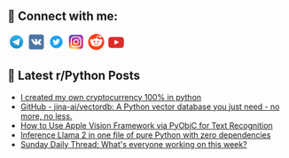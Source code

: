## 🔎 Connect with me:
[<img src="https://github.com/bullbesh/bullbesh/blob/main/images/Telegram.png" width="32" height="32" />](https://t.me/bullbesh)
[<img src="https://github.com/bullbesh/bullbesh/blob/main/images/VK.png" width="32" height="32" />](https://vk.com/bullbesh)
[<img src="https://github.com/bullbesh/bullbesh/blob/main/images/Twitter.png" width="32" height="32" />](https://twitter.com/bullbesh1)
[<img src="https://github.com/bullbesh/bullbesh/blob/main/images/Instagram.png" width="32" height="32" />](https://www.instagram.com/bullbesh)
[<img src="https://github.com/bullbesh/bullbesh/blob/main/images/Reddit.png" width="32" height="32" />](https://www.reddit.com/user/bullbesh)
[<img src="https://github.com/bullbesh/bullbesh/blob/main/images/YouTube.png" width="32" height="32" />](https://www.youtube.com/channel/UCtfjRs6uzgq5mfm8S06WTcg)

## 📕 Latest r/Python Posts
<!-- BLOG-POST-LIST:START -->
- [I created my own cryptocurrency 100% in python](https://www.reddit.com/r/Python/comments/162moo8/i_created_my_own_cryptocurrency_100_in_python/)
- [GitHub - jina-ai/vectordb: A Python vector database you just need - no more, no less.](https://www.reddit.com/r/Python/comments/162m6xb/github_jinaaivectordb_a_python_vector_database/)
- [How to Use Apple Vision Framework via PyObjC for Text Recognition](https://www.reddit.com/r/Python/comments/162gcog/how_to_use_apple_vision_framework_via_pyobjc_for/)
- [Inference Llama 2 in one file of pure Python with zero dependencies](https://www.reddit.com/r/Python/comments/162b4l7/inference_llama_2_in_one_file_of_pure_python_with/)
- [Sunday Daily Thread: What&#39;s everyone working on this week?](https://www.reddit.com/r/Python/comments/162ay4g/sunday_daily_thread_whats_everyone_working_on/)
<!-- BLOG-POST-LIST:END -->
